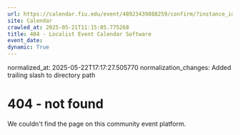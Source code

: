 ```yaml
---
url: https://calendar.fiu.edu/event/48923439888259/confirm/?instance_id=49163444912982&return=https%3A%2F%2Fcalendar.fiu.edu%2Fcalendar%3Fevent_types%255B%255D%3D121723
site: Calendar
crawled_at: 2025-05-21T11:15:05.775268
title: 404 - Localist Event Calendar Software
event_date: 
dynamic: True
---
```

normalized_at: 2025-05-22T17:17:27.505770
normalization_changes: Added trailing slash to directory path

# 404 - not found
We couldn't find the page on this community event platform.
